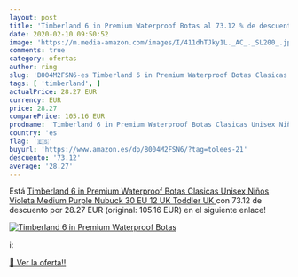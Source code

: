 ```yaml
---
layout: post
title: 'Timberland 6 in Premium Waterproof Botas al 73.12 % de descuento'
date: 2020-02-10 09:50:52
image: 'https://m.media-amazon.com/images/I/411dhTJky1L._AC_._SL200_.jpg'
comments: true
category: ofertas
author: ring
slug: 'B004M2FSN6-es Timberland 6 in Premium Waterproof Botas Clasicas Unisex...'
tags: [ 'timberland', ]
actualPrice: 28.27 EUR
currency: EUR
price: 28.27
comparePrice: 105.16 EUR
prodname: 'Timberland 6 in Premium Waterproof Botas Clasicas Unisex Niños  Violeta  Medium Purple Nubuck   30 EU  12 UK  Toddler  UK '
country: 'es'
flag: '🇪🇸'
buyurl: 'https://www.amazon.es/dp/B004M2FSN6/?tag=tolees-21'
descuento: '73.12'
average: '28.27'
---
```


Está [Timberland 6 in Premium Waterproof Botas Clasicas Unisex Niños  Violeta  Medium Purple Nubuck   30 EU  12 UK  Toddler  UK ](https://www.amazon.es/dp/B004M2FSN6/?tag=tolees-21) con 73.12 de descuento por 28.27 EUR (original: 105.16 EUR) en el siguiente enlace!

[![Timberland 6 in Premium Waterproof Botas](https://m.media-amazon.com/images/I/411dhTJky1L._AC_._SL200_.jpg)](https://www.amazon.es/dp/B004M2FSN6/?tag=tolees-21)

ℹ️:


[🛒 Ver la oferta!!](https://www.amazon.es/dp/B004M2FSN6/?tag=tolees-21)
